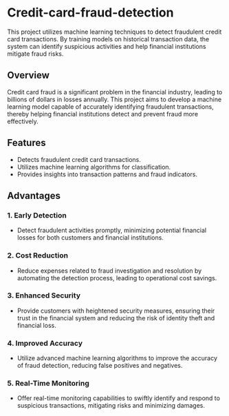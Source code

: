 # Credit-card-fraud-detection

This project utilizes machine learning techniques to detect fraudulent credit card transactions. By training models on historical transaction data, the system can identify suspicious activities and help financial institutions mitigate fraud risks.

## Overview

Credit card fraud is a significant problem in the financial industry, leading to billions of dollars in losses annually. This project aims to develop a machine learning model capable of accurately identifying fraudulent transactions, thereby helping financial institutions detect and prevent fraud more effectively.

## Features

- Detects fraudulent credit card transactions.
- Utilizes machine learning algorithms for classification.
- Provides insights into transaction patterns and fraud indicators.

## Advantages

### 1. Early Detection
   - Detect fraudulent activities promptly, minimizing potential financial losses for both customers and financial institutions.

### 2. Cost Reduction
   - Reduce expenses related to fraud investigation and resolution by automating the detection process, leading to operational cost savings.

### 3. Enhanced Security
   - Provide customers with heightened security measures, ensuring their trust in the financial system and reducing the risk of identity theft and financial loss.

### 4. Improved Accuracy
   - Utilize advanced machine learning algorithms to improve the accuracy of fraud detection, reducing false positives and negatives.

### 5. Real-Time Monitoring
   - Offer real-time monitoring capabilities to swiftly identify and respond to suspicious transactions, mitigating risks and minimizing damages.

